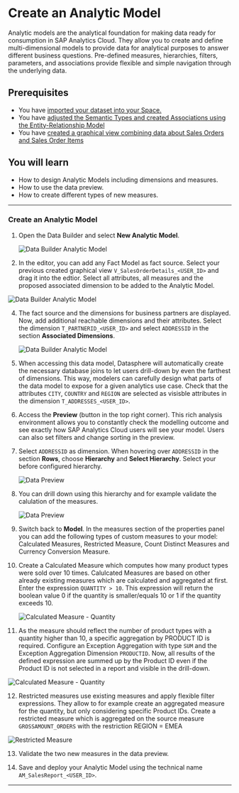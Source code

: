  
# Create an Analytic Model
Analytic models are the analytical foundation for making data ready for consumption in SAP Analytics Cloud. They allow you to create and define multi-dimensional models to provide data for analytical purposes to answer different business questions. Pre-defined measures, hierarchies, filters, parameters, and associations provide flexible and simple navigation through the underlying data.

## Prerequisites
 - You have [imported your dataset into your Space.](../dsp_modeling_1-import-dataset/dsp_modeling_1-import-dataset.md) 
- You have [adjusted the Semantic Types and created Associations using the Entity-Relationship Model](../dsp_modeling_2-create-relationships/dsp_modeling_2-create-relationships.md)
- You have [created a graphical view combining data about Sales Orders and Sales Order Items](../dsp_modeling_3-create-graphical-view/dsp_modeling_3-create-graphical-view.md)


## You will learn
  - How to design Analytic Models including dimensions and measures.
  - How to use the data preview.
  - How to create different types of new measures.

---

### Create an Analytic Model
1. Open the Data Builder and select **New Analytic Model**.

    ![Data Builder Analytic Model](./images-dsp_modeling_4-create-analytic-model/DS_DataBuilder_AM.png)

2. In the editor, you can add any Fact Model as fact source. Select your previous created graphical view `V_SalesOrderDetails_<USER_ID>` and drag it into the edtior. Select all attributes, all measures and the proposed associated dimension to be added to the Analytic Model.
   
  ![Data Builder Analytic Model](./images-dsp_modeling_4-create-analytic-model/DS_AM_CopyProperties.png)
  
4. The fact source and the dimensions for business partners are displayed. Now, add additional reachable dimensions and their attributes. Select the dimension `T_PARTNERID_<USER_ID>` and select `ADDRESSID` in the section **Associated Dimensions**.

    ![Data Builder Analytic Model](./images-dsp_modeling_4-create-analytic-model/DS_AM_Dimension.png)

 5. When accessing this data model, Datasphere will automatically create the necessary database joins to let users drill-down by even the farthest of dimensions. This way, modelers can carefully design what parts of the data model to expose for a given analytics use case. Check that the attributes `CITY`, `COUNTRY` and `REGION` are selected as visisble attributes in the dimension `T_ADDRESSES_<USER_ID>`.

 6. Access the **Preview** (button in the top right corner). This rich analysis environment allows you to constantly check the modelling outcome and see exactly how SAP Analytics Cloud users will see your model. Users can also set filters and change sorting in the preview. 

 7. Select `ADDRESSID` as dimension. When hovering over `ADDRESSID` in the section **Rows**, choose **Hierarchy** and **Select Hierarchy**. Select your before configured hierarchy. 

    ![Data Preview](./images-dsp_modeling_4-create-analytic-model/DS_DataPreview2.png)

8. You can drill down using this hierarchy and for example validate the calulation of the measures. 

    ![Data Preview](./images-dsp_modeling_4-create-analytic-model/DS_DrillDown_new.png)

9. Switch back to **Model**. In the measures section of the properties panel you can add the following types of custom measures to your model: Calculated Measures, Restricted Measure, Count Distinct Measures and Currency Conversion Measure.

10. Create a Calculated Measure which computes how many product types were sold over 10 times. Calulcated Measures are  based on other already existing measures which are calculated and aggregated at first.
Enter the expression `QUANTITY > 10`. This expression will return the boolean value 0 if the quantity is smaller/equals 10 or 1 if the quantity exceeds 10.

    ![Calculated Measure - Quantity](./images-dsp_modeling_4-create-analytic-model/DS_CM_Quantity.png)

11. As the measure should reflect the number of product types with a quantity higher than 10, a specific aggregation by PRODUCT ID is required. Configure an Exception Aggregation with type `SUM` and the Exception Aggregation Dimension `PRODUCTID`. Now, all results of the defined expression are summed up by the Product ID even if the Product ID is not selected in a report and visible in the drill-down.
    
  ![Calculated Measure - Quantity](./images-dsp_modeling_4-create-analytic-model/DS_ExceptionAggregation.png)

12. Restricted measures use existing measures and apply flexible filter expressions. They allow to for example create an aggregated measure for the quantity, but only considering specific Product IDs. Create a restricted measure which is aggregated on the source measure `GROSSAMOUNT_ORDERS` with the restriction REGION = EMEA

  ![Restricted Measure](./images-dsp_modeling_4-create-analytic-model/DS_RestrictedMeasure.png)

13. Validate the two new measures in the data preview. 

14. Save and deploy your Analytic Model using the technical name `AM_SalesReport_<USER_ID>`.



---
